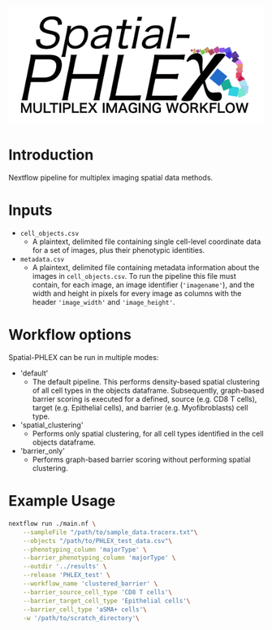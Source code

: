 ![TRACERx-PHLEX/Spatial-PHLEX](docs/images/Spatial_PHLEX_logo.png)
# Introduction
Nextflow pipeline for multiplex imaging spatial data methods.

# Inputs
- `cell_objects.csv`
    - A plaintext, delimited file containing single cell-level coordinate data for a set of images, plus their phenotypic identities.
- `metadata.csv`
    - A plaintext, delimited file containing metadata information about the images in `cell_objects.csv`. To run the pipeline this file must contain, for each image, an image identifier (`'imagename'`), and the width and height in pixels for every image as columns with the header `'image_width'` and `'image_height'`.

# Workflow options
Spatial-PHLEX can be run in multiple modes:
- 'default'
    - The default pipeline. This performs density-based spatial clustering of all cell types in the objects dataframe. Subsequently, graph-based barrier scoring is executed for a defined, source (e.g. CD8 T cells), target (e.g. Epithelial cells), and barrier (e.g. Myofibroblasts) cell type.
- 'spatial_clustering'
    - Performs only spatial clustering, for all cell types identified in the cell objects dataframe.
- 'barrier_only'
    - Performs graph-based barrier scoring without performing spatial clustering.

# Example Usage

```bash
nextflow run ./main.nf \
    --sampleFile "/path/to/sample_data.tracerx.txt"\
    --objects "/path/to/PHLEX_test_data.csv"\
    --phenotyping_column 'majorType' \
    --barrier_phenotyping_column 'majorType' \
    --outdir '../results' \
    --release 'PHLEX_test' \
    --workflow_name 'clustered_barrier' \
    --barrier_source_cell_type 'CD8 T cells'\
    --barrier_target_cell_type 'Epithelial cells'\
    --barrier_cell_type 'aSMA+ cells'\
    -w '/path/to/scratch_directory'\
```